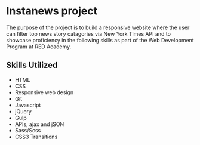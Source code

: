 # Instanews project

The purpose of the project is to build a responsive website where the user can filter top news story catagories via New York Times API and to showcase proficiency in the following skills as part of the Web Development Program at RED Academy.

## Skills Utilized

- HTML
- CSS
- Responsive web design
- Git
- Javascript
- jQuery
- Gulp
- APIs, ajax and jSON
- Sass/Scss
- CSS3 Transitions

###
